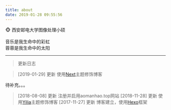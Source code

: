 ```yaml
---
title: about
date: 2019-01-28 09:55:56
---
```


:monkey_face:
西安邮电大学图像处理小硕<br><br>音乐是我生命中的彩虹<br>蓉蓉是我生命中的太阳

---
>更新日志

>[2019-01-29] 更新
使用[Next](https://github.com/theme-next/hexo-theme-next)主题修饰博客

待补充。。。

>[2018-08-08] 更新
注册并启用aomanhao.top网站
>[2018-11-28] 更新
使用[Yilia](https://github.com/litten/hexo-theme-yilia)主题修饰博客
>[2017-11-27] 更新
博客建立，使用[Hexo](http://hexo.io/)框架